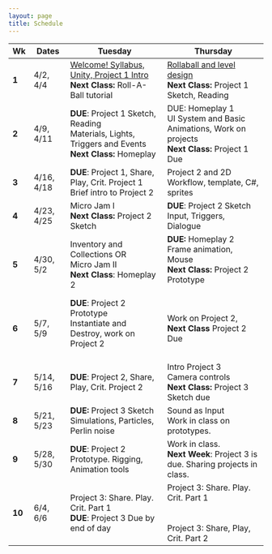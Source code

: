 ```yaml
---
layout: page
title: Schedule
---
```


| **Wk** | **Dates**      | **Tuesday**                                                                                                    | **Thursday**                                                                                                                                                                     |
| ------ | -------------- | -------------------------------------------------------------------------------------------------------------- | -------------------------------------------------------------------------------------------------------------------------------------------------------------------------------- |
| **1**  | 4/2, 4/4       | [Welcome! Syllabus, Unity, Project 1 Intro](day-1.md) <br/> **Next Class:** Roll-A-Ball tutorial               | [Rollaball and level design](day-2.md)<br/> **Next Class:** Project 1 Sketch, Reading                                                                                            |
| **2**  | 4/9, 4/11      | **DUE**: Project 1 Sketch, Reading <br/> Materials, Lights, Triggers and Events <br/> **Next Class:** Homeplay | DUE: Homeplay 1 <br/> UI System and Basic Animations, Work on projects<br/> **Next Class:** Project 1 Due                                                                        |
| **3**  | 4/16, 4/18     | **DUE**: Project 1, Share, Play, Crit. Project 1 <br/> Brief intro to Project 2                                | Project 2 and 2D Workflow, template, C#, sprites<br>                                                                                                                             |
| **4**  | 4/23, 4/25<br> | Micro Jam I <br/> **Next Class:** Project 2 Sketch<br>                                                         | **DUE**: Project 2 Sketch <br/> Input, Triggers, Dialogue                                                                                                                        |
| **5**  | 4/30, 5/2<br>  | Inventory and Collections OR <br/> Micro Jam II <br/> **Next Class**: Homeplay 2                               | **DUE:** Homeplay 2<br/> Frame animation, Mouse<br/> **Next Class:** Project 2 Prototype<br><br>                                                                                 |
| **6**  | 5/7, 5/9<br>   | **DUE**: Project 2 Prototype <br/> Instantiate and Destroy, work on Project 2<br><br>                          | Work on Project 2,<br/> **Next Class** Project 2 Due<br>                                                                                                                         |
| **7**  | 5/14, 5/16<br> | **DUE**: Project 2, Share, Play, Crit. Project 2<br>                                                           | Intro Project 3 <br/> Camera controls <br/> **Next Class:** Project 3 Sketch due<br>                                                                                             |
| **8**  | 5/21, 5/23<br> | **DUE:** Project 3 Sketch <br/> Simulations, Particles, Perlin noise<br>                                       | Sound as Input<br>Work in class on prototypes.                                                                                                                                   |
| **9**  | 5/28, 5/30<br> | **DUE**: Project 2 Prototype. Rigging, Animation tools<br>                                                     | Work in class. <br/> **Next Week**: Project 3 is due. Sharing projects in class.<br>                                                                                             |
| **10** | 6/4, 6/6<br>   | Project 3: Share. Play. Crit. Part 1 <br/> **DUE**: Project 3 Due by end of day<br>                            | Project 3: Share. Play. Crit. Part 1 <br/><br/><br><!--[Course Evals!](https://be.my.ucla.edu/directlink.aspx?featureID=161&src=r0) <br/>-->Project 3: Share, Play, Crit. Part 2 |



